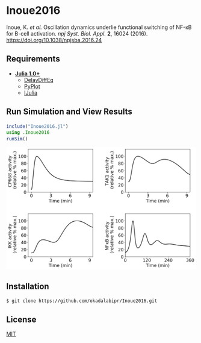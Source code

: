 # Inoue2016
Inoue, K. *et al.* Oscillation dynamics underlie functional switching of NF-κB for B-cell activation. *npj Syst. Biol. Appl.* **2**, 16024 (2016). https://doi.org/10.1038/npjsba.2016.24

## Requirements
- **[Julia 1.0+](https://julialang.org)**
    - [DelayDiffEq](https://github.com/JuliaDiffEq/DelayDiffEq.jl)
    - [PyPlot](https://github.com/JuliaPy/PyPlot.jl)
    - [IJulia](https://github.com/JuliaLang/IJulia.jl)

## Run Simulation and View Results
```julia
include("Inoue2016.jl")
using .Inoue2016
runSim()
```
![NFkB_dynamics](NFkB_dynamics.png)

## Installation
    $ git clone https://github.com/okadalabipr/Inoue2016.git

## License
[MIT](/LICENSE)